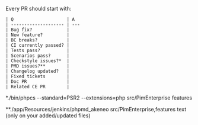 Every PR should start with:

```
| Q                    | A
| -------------------- | ---
| Bug fix?             |
| New feature?         |
| BC breaks?           |
| CI currently passed? |
| Tests pass?          |
| Scenarios pass?      |
| Checkstyle issues?*  |
| PMD issues?**        |
| Changelog updated?   |
| Fixed tickets        |
| Doc PR               |
| Related CE PR        |
```

*./bin/phpcs --standard=PSR2 --extensions=php src/PimEnterprise features

**./app/Resources/jenkins/phpmd_akeneo src/PimEnterprise,features text (only on your added/updated files)
